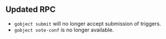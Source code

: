 Updated RPC
--------

- `gobject submit` will no longer accept submission of triggers.
- `gobject vote-conf` is no longer available.
